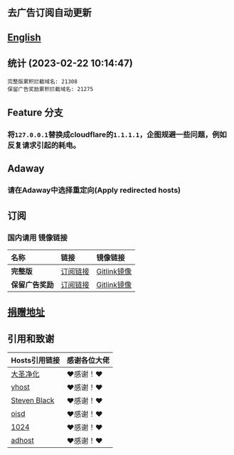 ## 去广告订阅自动更新
## [English](./README_en.md)

## 统计 (2023-02-22 10:14:47)
```
完整版累积拦截域名: 21308
保留广告奖励累积拦截域名: 21275
```

## Feature 分支
### 将`127.0.0.1`替换成cloudflare的`1.1.1.1`，企图规避一些问题，例如反复请求引起的耗电。

## Adaway
### 请在Adaway中选择**重定向(Apply redirected hosts)**

## 订阅
### 国内请用 **镜像链接**  

| **名称** | **链接** | **镜像链接** |
| :-- | :-- | :-- |
| **完整版** | [订阅链接](https://raw.githubusercontent.com/lingeringsound/10007_auto/Feature1/all) | [Gitlink镜像](https://code.gitlink.org.cn/api/v1/repos/keytoolazy/10007_auto/raw/all?ref=Feature1) |
| **保留广告奖励** | [订阅链接](https://raw.githubusercontent.com/lingeringsound/10007_auto/Feature1/reward) | [Gitlink镜像](https://code.gitlink.org.cn/api/v1/repos/keytoolazy/10007_auto/raw/reward?ref=Feature1) |

## **[捐赠地址](https://github.com/lingeringsound/10007)**

## 引用和致谢
| **Hosts引用链接** | 感谢各位大佬 |
| :-- | :-- |
| [大圣净化](https://github.com/jdlingyu/ad-wars) | ❤感谢！❤ |
| [yhost](https://github.com/VeleSila/yhosts) | ❤感谢！❤ |
| [Steven Black](https://github.com/StevenBlack/hosts) | ❤感谢！❤ |
| [oisd](https://oisd.nl/howto) | ❤感谢！❤ |
| [1024](https://github.com/Goooler/1024_hosts) | ❤感谢！❤ |
| [adhost](https://github.com/E7KMbb/AD-hosts) | ❤感谢！❤ |

